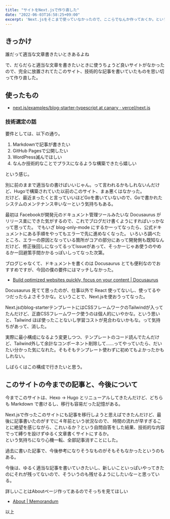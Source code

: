 ```yaml
---
title: "サイトをNext.jsで作り直した"
date: "2022-06-03T16:58:25+09:00"
excerpt: 'Next.jsをそこまで使っていなかったので、ここらでなんか作っておくか。という気持ち'
---
```


## きっかけ

誰だって適当な文章書きたいときあるよね

で、だらだらと適当な文章を書きたいときに使うちょうど良いサイトがなかったので、完全に放置されてたこのサイト、技術的な記事を書いていたものを思い切って作り直した。

## 使ったもの

- [next.js/examples/blog-starter-typescript at canary · vercel/next.js](https://github.com/vercel/next.js/tree/canary/examples/blog-starter-typescript)


### 技術選定の話

要件としては、以下の通り。

1. Markdownで記事が書きたい
1. GitHub Pagesで公開したい
1. WordPress滅んでほしい
1. なんか技術的なことでプラスになるような構築できたら嬉しい

という感じ。

別に前のままで適当なの書けばいいじゃん。って言われるかもしれないんだけど、Hugoで構築されていた以前のこのサイト、まぁ悪くはなかった。  
だけど、最近まったくと言っていいほどGoを書いていないので、Goで書かれたシステムのメンテナンス辛いなーという気持ちもある。

最初は Facebookが開発元のドキュメント管理ツールみたいな Docusaurus がリリース楽にできた気がするので、これでブログだけ書くようにすればいっかなって思ってた。
でもいざ blog-only-mode にするかーってなったら、公式ドキュメントにある手順をやってもエラーで先に進めなくなった。
いろいろ調べたところ、エラーの原因となっている箇所がコアの部分にあって開発側も既知なんだけど、修正後回しになってるってIssueがあって、そっかーじゃあ使うのやめるかー回避策手間かかるっぽいしってなった次第。

ブログじゃなくて、ドキュメントを書くのは Docusaurus とても便利なのでおすすめですが、今回の僕の要件にはマッチしなかった。

- [Build optimized websites quickly, focus on your content | Docusaurus](https://docusaurus.io/)

Docusaurus 見てて思ったのが、仕事以外で React 使ってないし、使ってるやつだったらよさそうかな。ということで、Next.jsを使おうってなった。

Next.jsのblog-starterテンプレートにはCSSフレームワークのTailwindが入ってたんだけど、正直CSSフレームワーク使うのは個人的にいやかな。という思いと、Tailwind ほぼ使ったことないし学習コストが見合わないかもな。って気持ちがあって、消した。

実際に最小構成になるよう変更しつつ、テンプレートのコード読んでたんだけど、Tailwind外して余計なコンポーネント削除して……ってやっていたら、だいたい分かった気になれた。そもそもテンプレート使わずに初めてもよかったかもしれない。

しばらくはこの構成で行きたいと思う。

## このサイトの今までの記事と、今後について

今までこのサイトは、Hexo -> Hugo とリニューアルしてきたんだけど、どちらも Markdown で書けるし、移行も容易だった記憶がある。

Next.jsで作ったこのサイトにも記事を移行しようと思えばできたんだけど、最後に記事書いたのがすでに４年前という状況なので、
時間の流れが早すぎることに絶望を感じながら、これいるか？という自問自答をした結果、技術的な内容でって縛りを設けずゆるく文章書くサイトにするか。  
という気持ちになり心機一転、全部記事消すことにした。

過去に書いた記事で、今後参考になりそうなものがそもそもなかったというのもある。

今後は、ゆるく適当な記事を書いていきたいし、新しいこといっぱいやってきたのにそれが残ってないので、そういうのも残せるようにしたいなーと思っている。

詳しいことはAboutページ作ってあるのでそっちを見てほしい

- [About | Memorandum](http://localhost:3000/posts/about)

以上